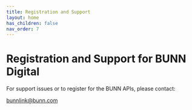 ```yaml
---
title: Registration and Support
layout: home
has_children: false
nav_order: 7
---
```


# Registration and Support for BUNN Digital

For support issues or to register for the BUNN APIs, please contact: 

[bunnlink@bunn.com](mailto:bunnlink@bunn.com)
